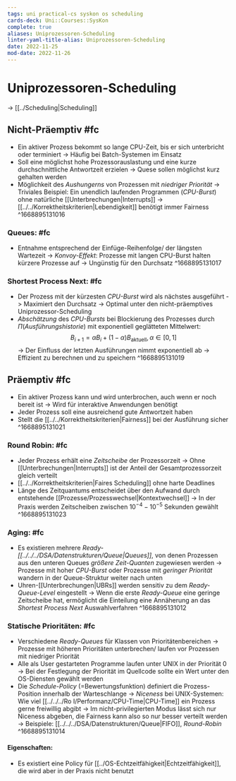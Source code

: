```yaml
---
tags: uni practical-cs syskon os scheduling
cards-deck: Uni::Courses::SysKon
complete: true
aliases: Uniprozessoren-Scheduling
linter-yaml-title-alias: Uniprozessoren-Scheduling
date: 2022-11-25
mod-date: 2022-11-26
---
```


# Uniprozessoren-Scheduling
-> [[../Scheduling|Scheduling]]

## Nicht-Präemptiv #fc
- Ein aktiver Prozess bekommt so lange CPU-Zeit, bis er sich unterbricht oder terminiert
	-> Häufig bei Batch-Systemen im Einsatz
- Soll eine möglichst hohe Prozessorauslastung und eine kurze durchschnittliche Antwortzeit erzielen
	-> Quese sollen möglichst kurz gehalten werden
- Möglichkeit des *Aushungerns* von Prozessen mit *niedriger Priorität*
	-> Triviales Beispiel: Ein unendlich laufenden Programmen (*CPU-Burst*) ohne natürliche [[Unterbrechungen|Interrupts]]
	-> [[../../Korrektheitskriterien|Lebendigkeit]] benötigt immer Fairness
^1668895131016

### Queues: #fc
- Entnahme entsprechend der Einfüge-Reihenfolge/ der längsten Wartezeit
	-> *Konvoy-Effekt*: Prozesse mit langen CPU-Burst halten kürzere Prozesse auf
	-> Ungünstig für den Durchsatz
^1668895131017

### Shortest Process Next: #fc
- Der Prozess mit der kürzesten *CPU-Burst* wird als nächstes ausgeführt
	-> Maximiert den Durchsatz
	-> Optimal unter den nicht-präemptives Uniprozessor-Scheduling
- *Abschätzung* des *CPU-Bursts* bei Blockierung des Prozesses durch $\Pi($*Ausführungshistorie*$)$ mit exponentiell geglätteten Mittelwert: $$B_{i+1}=\alpha B_i+(1-\alpha)B_\text{aktuell},\alpha\in[0,1]$$
	-> Der Einfluss der letzten Ausführungen nimmt exponentiell ab
	-> Effizient zu berechnen und zu speichern
^1668895131019

## Präemptiv #fc
- Ein aktiver Prozess kann und wird unterbrochen, auch wenn er noch bereit ist
	-> Wird für interaktive Anwendungen benötigt
- Jeder Prozess soll eine ausreichend gute Antwortzeit haben
- Stellt die [[../../Korrektheitskriterien|Fairness]] bei der Ausführung sicher
^1668895131021

### Round Robin: #fc
- Jeder Prozess erhält eine *Zeitscheibe* der Prozessorzeit
	-> Ohne [[Unterbrechungen|Interrupts]] ist der Anteil der Gesamtprozessorzeit gleich verteilt
- [[../../Korrektheitskriterien|Faires Scheduling]] ohne harte Deadlines
- Länge des Zeitquantums entscheidet über den Aufwand durch entstehende [[Prozesse/Prozesswechsel|Kontextwechsel]]
	-> In der Praxis werden Zeitscheiben zwischen $10^{-4}-10^{-5}$ Sekunden gewählt
^1668895131023

### Aging: #fc
- Es existieren mehrere *Ready-[[../../../DSA/Datenstrukturen/Queue|Queues]]*, von denen Prozessen aus den unteren Queues *größere Zeit-Quanten* zugewiesen werden
	-> Prozesse mit hoher *CPU-Burst* oder Prozesse mit *geringer Priorität* wandern in der Queue-Struktur weiter nach unten
- Uhren-[[Unterbrechungen|UBRs]] werden sensitiv zu dem *Ready-Queue-Level* eingestellt
	-> Wenn die erste *Ready-Queue* eine geringe Zeitscheibe hat, ermöglicht die Einteilung eine Annäherung an das *Shortest Process Next* Auswahlverfahren
^1668895131012

### Statische Prioritäten: #fc
- Verschiedene *Ready-Queues* für Klassen von Prioritätenbereichen
	-> Prozesse mit höheren Prioritäten unterbrechen/ laufen vor Prozessen mit niedriger Priorität
- Alle als User gestarteten Programme laufen unter UNIX in der Priorität 0
  -> Bei der Festlegung der Priorität im Quellcode sollte ein Wert unter den OS-Diensten gewählt werden
- Die *Schedule-Policy* (=Bewertungsfunktion) definiert die Prozess-Position innerhalb der Warteschlange
	-> *Niceness* bei UNIX-Systemen: Wie viel [[../../../Ro I/Performanz/CPU-Time|CPU-Time]] ein Prozess gerne freiwillig abgibt
	-> Im nicht-privilegierten Modus lässt sich nur Niceness abgeben, die Fairness kann also so nur besser verteilt werden
	-> Beispiele: [[../../../DSA/Datenstrukturen/Queue|FIFO]], *Round-Robin*
^1668895131014

#### Eigenschaften:
- Es existiert eine Policy für [[../OS-Echtzeitfähigkeit|Echtzeitfähigkeit]], die wird aber in der Praxis nicht benutzt
